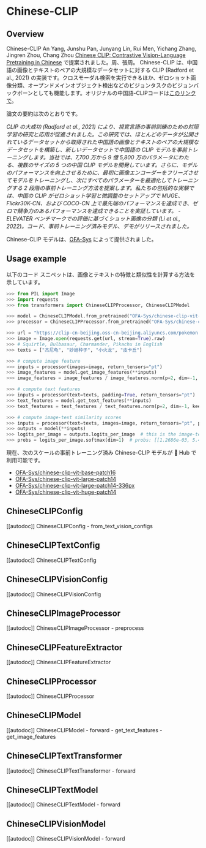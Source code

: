 <!--Copyright 2022 The HuggingFace Team. All rights reserved.

Licensed under the Apache License, Version 2.0 (the "License"); you may not use this file except in compliance with
the License. You may obtain a copy of the License at

http://www.apache.org/licenses/LICENSE-2.0

Unless required by applicable law or agreed to in writing, software distributed under the License is distributed on
an "AS IS" BASIS, WITHOUT WARRANTIES OR CONDITIONS OF ANY KIND, either express or implied. See the License for the
specific language governing permissions and limitations under the License.

⚠️ Note that this file is in Markdown but contain specific syntax for our doc-builder (similar to MDX) that may not be
rendered properly in your Markdown viewer.

-->

# Chinese-CLIP

## Overview

Chinese-CLIP An Yang, Junshu Pan, Junyang Lin, Rui Men, Yichang Zhang, Jingren Zhou, Chang Zhou [Chinese CLIP: Contrastive Vision-Language Pretraining in Chinese](https://arxiv.org/abs/2211.01335) で提案されました。周、張周。
Chinese-CLIP は、中国語の画像とテキストのペアの大規模なデータセットに対する CLIP (Radford et al., 2021) の実装です。クロスモーダル検索を実行できるほか、ゼロショット画像分類、オープンドメインオブジェクト検出などのビジョンタスクのビジョンバックボーンとしても機能します。オリジナルの中国語-CLIPコードは[このリンクで](https://github.com/OFA-Sys/Chinese-CLIP)。

論文の要約は次のとおりです。

*CLIP の大成功 (Radford et al., 2021) により、視覚言語の事前訓練のための対照学習の研究と応用が促進されました。この研究では、ほとんどのデータが公開されているデータセットから取得された中国語の画像とテキストのペアの大規模なデータセットを構築し、新しいデータセットで中国語の CLIP モデルを事前トレーニングします。当社では、7,700 万から 9 億 5,800 万のパラメータにわたる、複数のサイズの 5 つの中国 CLIP モデルを開発しています。さらに、モデルのパフォーマンスを向上させるために、最初に画像エンコーダーをフリーズさせてモデルをトレーニングし、次にすべてのパラメーターを最適化してトレーニングする 2 段階の事前トレーニング方法を提案します。私たちの包括的な実験では、中国の CLIP がゼロショット学習と微調整のセットアップで MUGE、Flickr30K-CN、および COCO-CN 上で最先端のパフォーマンスを達成でき、ゼロで競争力のあるパフォーマンスを達成できることを実証しています。 - ELEVATER ベンチマークでの評価に基づくショット画像の分類 (Li et al., 2022)。コード、事前トレーニング済みモデル、デモがリリースされました。*

Chinese-CLIP モデルは、[OFA-Sys](https://huggingface.co/OFA-Sys) によって提供されました。

## Usage example

以下のコード スニペットは、画像とテキストの特徴と類似性を計算する方法を示しています。

```python
>>> from PIL import Image
>>> import requests
>>> from transformers import ChineseCLIPProcessor, ChineseCLIPModel

>>> model = ChineseCLIPModel.from_pretrained("OFA-Sys/chinese-clip-vit-base-patch16")
>>> processor = ChineseCLIPProcessor.from_pretrained("OFA-Sys/chinese-clip-vit-base-patch16")

>>> url = "https://clip-cn-beijing.oss-cn-beijing.aliyuncs.com/pokemon.jpeg"
>>> image = Image.open(requests.get(url, stream=True).raw)
>>> # Squirtle, Bulbasaur, Charmander, Pikachu in English
>>> texts = ["杰尼龟", "妙蛙种子", "小火龙", "皮卡丘"]

>>> # compute image feature
>>> inputs = processor(images=image, return_tensors="pt")
>>> image_features = model.get_image_features(**inputs)
>>> image_features = image_features / image_features.norm(p=2, dim=-1, keepdim=True)  # normalize

>>> # compute text features
>>> inputs = processor(text=texts, padding=True, return_tensors="pt")
>>> text_features = model.get_text_features(**inputs)
>>> text_features = text_features / text_features.norm(p=2, dim=-1, keepdim=True)  # normalize

>>> # compute image-text similarity scores
>>> inputs = processor(text=texts, images=image, return_tensors="pt", padding=True)
>>> outputs = model(**inputs)
>>> logits_per_image = outputs.logits_per_image  # this is the image-text similarity score
>>> probs = logits_per_image.softmax(dim=1)  # probs: [[1.2686e-03, 5.4499e-02, 6.7968e-04, 9.4355e-01]]
```

現在、次のスケールの事前トレーニング済み Chinese-CLIP モデルが 🤗 Hub で利用可能です。

- [OFA-Sys/chinese-clip-vit-base-patch16](https://huggingface.co/OFA-Sys/chinese-clip-vit-base-patch16)
- [OFA-Sys/chinese-clip-vit-large-patch14](https://huggingface.co/OFA-Sys/chinese-clip-vit-large-patch14)
- [OFA-Sys/chinese-clip-vit-large-patch14-336px](https://huggingface.co/OFA-Sys/chinese-clip-vit-large-patch14-336px)
- [OFA-Sys/chinese-clip-vit-huge-patch14](https://huggingface.co/OFA-Sys/chinese-clip-vit-huge-patch14)

## ChineseCLIPConfig

[[autodoc]] ChineseCLIPConfig
    - from_text_vision_configs

## ChineseCLIPTextConfig

[[autodoc]] ChineseCLIPTextConfig

## ChineseCLIPVisionConfig

[[autodoc]] ChineseCLIPVisionConfig

## ChineseCLIPImageProcessor

[[autodoc]] ChineseCLIPImageProcessor
    - preprocess

## ChineseCLIPFeatureExtractor

[[autodoc]] ChineseCLIPFeatureExtractor

## ChineseCLIPProcessor

[[autodoc]] ChineseCLIPProcessor

## ChineseCLIPModel

[[autodoc]] ChineseCLIPModel
    - forward
    - get_text_features
    - get_image_features

## ChineseCLIPTextTransformer

[[autodoc]] ChineseCLIPTextTransformer
    - forward

## ChineseCLIPTextModel

[[autodoc]] ChineseCLIPTextModel
    - forward

## ChineseCLIPVisionModel

[[autodoc]] ChineseCLIPVisionModel
    - forward